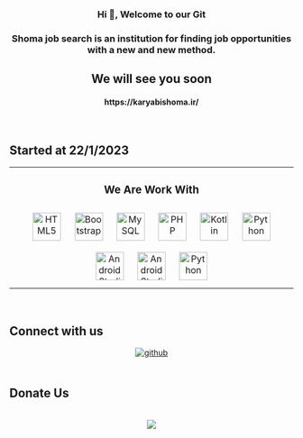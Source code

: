### <div align="center">Hi 👋, Welcome to our Git</div>  
<h3 align="center">Shoma job search is an institution for finding job opportunities with a new and new method.</h3>
<h2 align="center">We will see you soon</h2>
<h4 align="center">https://karyabishoma.ir/</h4> 
  

<br/>  

## Started at 22/1/2023 
<table><tr><td align="center" width="100%">



### We Are Work With  
<div align="center">  
<a href="https://en.wikipedia.org/wiki/HTML5" target="_blank"><img style="margin: 10px" src="https://profilinator.rishav.dev/skills-assets/html5-original-wordmark.svg" alt="HTML5" height="50" /></a>  
<a href="https://getbootstrap.com/docs/3.4/javascript/" target="_blank"><img style="margin: 10px" src="https://profilinator.rishav.dev/skills-assets/bootstrap-plain.svg" alt="Bootstrap" height="50" /></a>  
<a href="https://www.mysql.com/" target="_blank"><img style="margin: 10px" src="https://profilinator.rishav.dev/skills-assets/mysql-original-wordmark.svg" alt="MySQL" height="50" /></a>  
<a href="https://www.php.net/" target="_blank"><img style="margin: 10px" src="https://profilinator.rishav.dev/skills-assets/php-original.svg" alt="PHP" height="50" /></a>  
<a href="https://kotlinlang.org/" target="_blank"><img style="margin: 10px" src="https://profilinator.rishav.dev/skills-assets/kotlinlang-icon.svg" alt="Kotlin" height="50" /></a>  
<a href="https://www.python.org/" target="_blank"><img style="margin: 10px" src="https://profilinator.rishav.dev/skills-assets/python-original.svg" alt="Python" height="50" /></a>  
<a href="https://developer.android.com/" target="_blank"><img style="margin: 10px" src="https://upload.wikimedia.org/wikipedia/commons/e/e3/Android_Studio_Icon_%282014-2019%29.svg" alt="AndroidStudio" height="50" /></a>
<a href="https://go.dev/" target="_blank"><img style="margin: 10px" src="https://upload.wikimedia.org/wikipedia/commons/0/05/Go_Logo_Blue.svg" alt="AndroidStudio" height="50" /></a>
<a href="https://www.python.org/" target="_blank"><img style="margin: 10px" src="https://profilinator.rishav.dev/skills-assets/python-original.svg" alt="Python" height="50" />
</div>



</td></tr></table>  

<br/>  


## Connect with us  
<div align="center">
<a href="https://karyabishoma.ir/" target="_blank">
<img src=https://karyabishoma.ir/wp-content/uploads/2023/05/logo4.png?&style=for-the-badge&logo=github&logoColor=white alt=github style="margin-bottom: 5px;" />
</a>
</div>  
  

<br/>  


## Donate Us
<br/>

<div align="center">
<!--     <a href="https://paypal.me/youssefjoundi?country.x=MA&locale.x=fr_XC" target="_blank" style="display: inline-block;">
        <img
            src="https://img.shields.io/badge/Donate-PayPal-blue.svg?style=flat-square&logo=paypal" 
            align="center"
        />
    </a> -->
    <a href="https://www.buymeacoffee.com/aminipoyan" target="_blank" style="display: inline-block;">
      <img
           src="https://img.buymeacoffee.com/button-api/?text=Buy me a coffee&emoji=&slug=poyanamini&button_colour=BD5FFF&font_colour=ffffff&font_family=Cookie&outline_colour=000000&coffee_colour=FFDD00"
           align="center"
           />
    </a>
</div>
<br />

